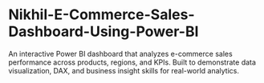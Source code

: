 # Nikhil-E-Commerce-Sales-Dashboard-Using-Power-BI
An interactive Power BI dashboard that analyzes e-commerce sales performance across products, regions, and KPIs. Built to demonstrate data visualization, DAX, and business insight skills for real-world analytics.
